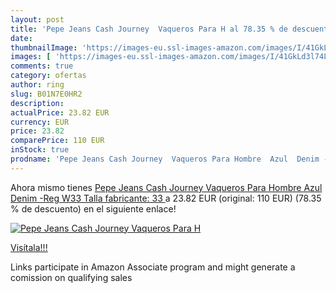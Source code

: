 ```yaml
---
layout: post
title: 'Pepe Jeans Cash Journey  Vaqueros Para H al 78.35 % de descuento'
date: 
thumbnailImage: 'https://images-eu.ssl-images-amazon.com/images/I/41GkLd3l74L._SL200_.jpg'
images: [ 'https://images-eu.ssl-images-amazon.com/images/I/41GkLd3l74L._SL200_.jpg' ]
comments: true
category: ofertas
author: ring
slug: B01N7E0HR2
description:
actualPrice: 23.82 EUR
currency: EUR
price: 23.82
comparePrice: 110 EUR
inStock: true
prodname: 'Pepe Jeans Cash Journey  Vaqueros Para Hombre  Azul  Denim -Reg   W33  Talla fabricante: 33 '
---
```


Ahora mismo tienes [Pepe Jeans Cash Journey  Vaqueros Para Hombre  Azul  Denim -Reg   W33  Talla fabricante: 33 ](https://www.amazon.es/dp/B01N7E0HR2/?tag=tolees-21) a 23.82 EUR (original: 110 EUR) (78.35 %  de descuento) en el siguiente enlace!

[![Pepe Jeans Cash Journey  Vaqueros Para H](https://images-eu.ssl-images-amazon.com/images/I/41GkLd3l74L._SL200_.jpg)](https://www.amazon.es/dp/B01N7E0HR2/?tag=tolees-21)

[Visítala!!!](https://www.amazon.es/dp/B01N7E0HR2/?tag=tolees-21)

Links participate in Amazon Associate program and might generate a comission on qualifying sales
